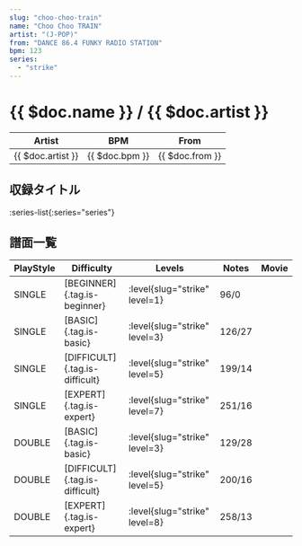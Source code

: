 ```yaml
---
slug: "choo-choo-train"
name: "Choo Choo TRAIN"
artist: "(J-POP)"
from: "DANCE 86.4 FUNKY RADIO STATION"
bpm: 123
series:
  - "strike"
---
```


# {{ $doc.name }} / {{ $doc.artist }}

|Artist|BPM|From|
|------|---|----|
|{{ $doc.artist }}|{{ $doc.bpm }}|{{ $doc.from }}|

## 収録タイトル

:series-list{:series="series"}

## 譜面一覧

|PlayStyle|Difficulty|Levels|Notes|Movie|
|---------|----------|------|-----|-----|
|SINGLE|[BEGINNER]{.tag.is-beginner}|<div class="field is-grouped is-grouped-multiline"> :level{slug="strike" level=1}</div>|96/0||
|SINGLE|[BASIC]{.tag.is-basic}|<div class="field is-grouped is-grouped-multiline"> :level{slug="strike" level=3}</div>|126/27||
|SINGLE|[DIFFICULT]{.tag.is-difficult}|<div class="field is-grouped is-grouped-multiline"> :level{slug="strike" level=5}</div>|199/14||
|SINGLE|[EXPERT]{.tag.is-expert}|<div class="field is-grouped is-grouped-multiline"> :level{slug="strike" level=7}</div>|251/16||
|DOUBLE|[BASIC]{.tag.is-basic}|<div class="field is-grouped is-grouped-multiline"> :level{slug="strike" level=3}</div>|129/28||
|DOUBLE|[DIFFICULT]{.tag.is-difficult}|<div class="field is-grouped is-grouped-multiline"> :level{slug="strike" level=5}</div>|200/16||
|DOUBLE|[EXPERT]{.tag.is-expert}|<div class="field is-grouped is-grouped-multiline"> :level{slug="strike" level=8}</div>|258/13||
